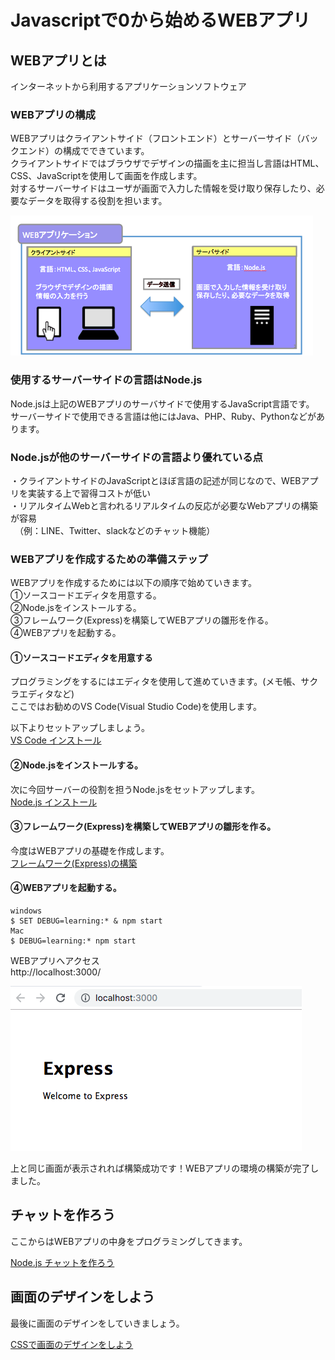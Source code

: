 # Javascriptで0から始めるWEBアプリ

## WEBアプリとは
インターネットから利用するアプリケーションソフトウェア

### WEBアプリの構成
WEBアプリはクライアントサイド（フロントエンド）とサーバーサイド（バックエンド）の構成でできています。  
クライアントサイドではブラウザでデザインの描画を主に担当し言語はHTML、CSS、JavaScriptを使用して画面を作成します。  
対するサーバーサイドはユーザが画面で入力した情報を受け取り保存したり、必要なデータを取得する役割を担います。

 ![img](./img/contents/ex.png "img")

### 使用するサーバーサイドの言語はNode.js
Node.jsは上記のWEBアプリのサーバサイドで使用するJavaScript言語です。  
サーバーサイドで使用できる言語は他にはJava、PHP、Ruby、Pythonなどがあります。

### Node.jsが他のサーバーサイドの言語より優れている点
・クライアントサイドのJavaScriptとほぼ言語の記述が同じなので、WEBアプリを実装する上で習得コストが低い  
・リアルタイムWebと言われるリアルタイムの反応が必要なWebアプリの構築が容易  
　（例：LINE、Twitter、slackなどのチャット機能）

### WEBアプリを作成するための準備ステップ
WEBアプリを作成するためには以下の順序で始めていきます。  
①ソースコードエディタを用意する。  
②Node.jsをインストールする。  
③フレームワーク(Express)を構築してWEBアプリの雛形を作る。   
④WEBアプリを起動する。  

#### ①ソースコードエディタを用意する
プログラミングをするにはエディタを使用して進めていきます。(メモ帳、サクラエディタなど)   
ここではお勧めのVS Code(Visual Studio Code)を使用します。  

以下よりセットアップしましょう。  
[VS Code インストール](./install-vscode-learning.md)

#### ②Node.jsをインストールする。

次に今回サーバーの役割を担うNode.jsをセットアップします。  
[Node.js インストール](./install-node-learning.md)

#### ③フレームワーク(Express)を構築してWEBアプリの雛形を作る。  

今度はWEBアプリの基礎を作成します。  
[フレームワーク(Express)の構築](./install-express-learning.md)

#### ④WEBアプリを起動する。    
```
windows
$ SET DEBUG=learning:* & npm start
Mac
$ DEBUG=learning:* npm start
```
WEBアプリへアクセス  
http://localhost:3000/  

 ![img](./img/contents/ex-b.png "img")

上と同じ画面が表示されれば構築成功です！WEBアプリの環境の構築が完了しました。  

## チャットを作ろう
ここからはWEBアプリの中身をプログラミングしてきます。  

[Node.js チャットを作ろう](./contents-chat-learning.md)

## 画面のデザインをしよう
最後に画面のデザインをしていきましょう。  

[CSSで画面のデザインをしよう](./contents-css-learning.md)
 

 
